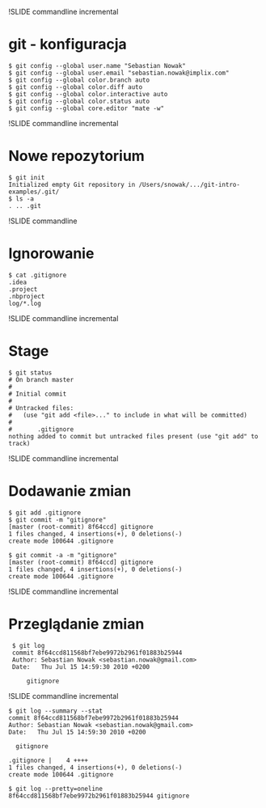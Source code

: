!SLIDE commandline incremental
# git - konfiguracja #

    $ git config --global user.name "Sebastian Nowak"
    $ git config --global user.email "sebastian.nowak@implix.com"
    $ git config --global color.branch auto
    $ git config --global color.diff auto
    $ git config --global color.interactive auto
    $ git config --global color.status auto
    $ git config --global core.editor "mate -w"

!SLIDE commandline incremental

# Nowe repozytorium #

    $ git init
    Initialized empty Git repository in /Users/snowak/.../git-intro-examples/.git/
    $ ls -a
    . .. .git


!SLIDE commandline

# Ignorowanie #

    $ cat .gitignore
    .idea
    .project
    .nbproject
    log/*.log

!SLIDE commandline incremental

# Stage #

    $ git status
    # On branch master
    #
    # Initial commit
    #
    # Untracked files:
    #   (use "git add <file>..." to include in what will be committed)
    #
    #       .gitignore
    nothing added to commit but untracked files present (use "git add" to track)

!SLIDE commandline incremental

# Dodawanie zmian

    $ git add .gitignore
    $ git commit -m "gitignore"
    [master (root-commit) 8f64ccd] gitignore
    1 files changed, 4 insertions(+), 0 deletions(-)
    create mode 100644 .gitignore

    $ git commit -a -m "gitignore"
    [master (root-commit) 8f64ccd] gitignore
    1 files changed, 4 insertions(+), 0 deletions(-)
    create mode 100644 .gitignore

!SLIDE commandline incremental

# Przeglądanie zmian #

     $ git log
     commit 8f64ccd811568bf7ebe9972b2961f01883b25944
     Author: Sebastian Nowak <sebastian.nowak@gmail.com>
     Date:   Thu Jul 15 14:59:30 2010 +0200

         gitignore

!SLIDE commandline incremental

    $ git log --summary --stat
    commit 8f64ccd811568bf7ebe9972b2961f01883b25944
    Author: Sebastian Nowak <sebastian.nowak@gmail.com>
    Date:   Thu Jul 15 14:59:30 2010 +0200

      gitignore

    .gitignore |    4 ++++
    1 files changed, 4 insertions(+), 0 deletions(-)
    create mode 100644 .gitignore

    $ git log --pretty=oneline
    8f64ccd811568bf7ebe9972b2961f01883b25944 gitignore
    